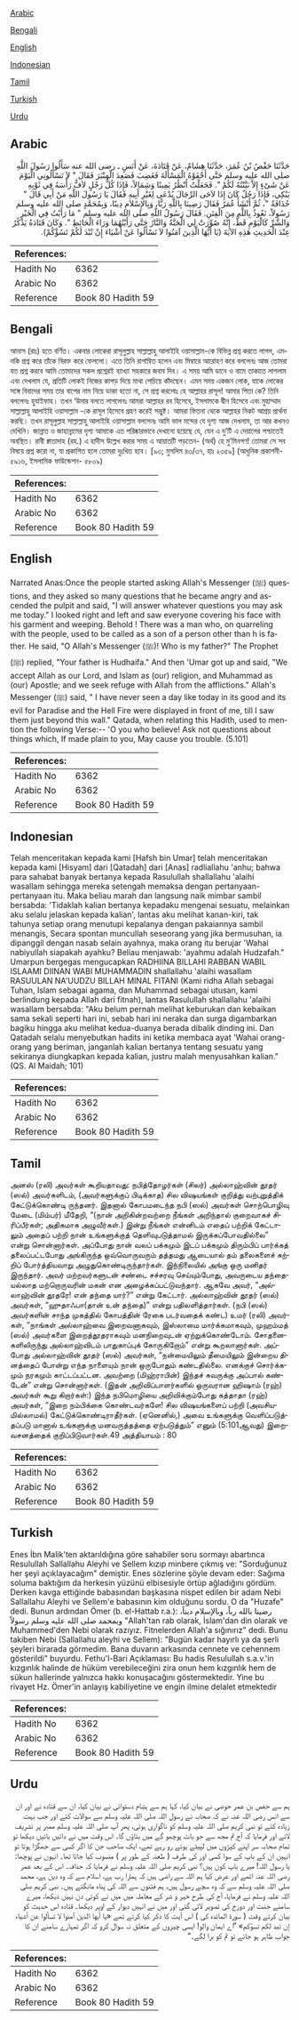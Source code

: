 [Arabic](#arabic)

[Bengali](#bengali)

[English](#english)

[Indonesian](#indonesian)

[Tamil](#tamil)

[Turkish](#turkish)

[Urdu](#urdu)

## Arabic


<div dir="rtl" lang="ar" style={{fontSize:'larger',backgroundColor:'#f8f9fa',padding:20}}>
حَدَّثَنَا حَفْصُ بْنُ عُمَرَ، حَدَّثَنَا هِشَامٌ، عَنْ قَتَادَةَ، عَنْ أَنَسٍ ـ رضى الله عنه سَأَلُوا رَسُولَ اللَّهِ صلى الله عليه وسلم حَتَّى أَحْفَوْهُ الْمَسْأَلَةَ فَغَضِبَ فَصَعِدَ الْمِنْبَرَ فَقَالَ ‏"‏ لاَ تَسْأَلُونِي الْيَوْمَ عَنْ شَىْءٍ إِلاَّ بَيَّنْتُهُ لَكُمْ ‏"‏‏.‏ فَجَعَلْتُ أَنْظُرُ يَمِينًا وَشِمَالاً، فَإِذَا كُلُّ رَجُلٍ لاَفٌّ رَأْسَهُ فِي ثَوْبِهِ يَبْكِي، فَإِذَا رَجُلٌ كَانَ إِذَا لاَحَى الرِّجَالَ يُدْعَى لِغَيْرِ أَبِيهِ فَقَالَ يَا رَسُولَ اللَّهِ مَنْ أَبِي قَالَ ‏"‏ حُذَافَةُ ‏"‏، ثُمَّ أَنْشَأَ عُمَرُ فَقَالَ رَضِينَا بِاللَّهِ رَبًّا، وَبِالإِسْلاَمِ دِينًا، وَبِمُحَمَّدٍ صلى الله عليه وسلم رَسُولاً، نَعُوذُ بِاللَّهِ مِنَ الْفِتَنِ‏.‏ فَقَالَ رَسُولُ اللَّهِ صلى الله عليه وسلم ‏"‏ مَا رَأَيْتُ فِي الْخَيْرِ وَالشَّرِّ كَالْيَوْمِ قَطُّ، إِنَّهُ صُوِّرَتْ لِي الْجَنَّةُ وَالنَّارُ حَتَّى رَأَيْتُهُمَا وَرَاءَ الْحَائِطِ ‏"‏‏.‏ وَكَانَ قَتَادَةُ يَذْكُرُ عِنْدَ الْحَدِيثِ هَذِهِ الآيَةَ ‏(‏يَا أَيُّهَا الَّذِينَ آمَنُوا لاَ تَسْأَلُوا عَنْ أَشْيَاءَ إِنْ تُبْدَ لَكُمْ تَسُؤْكُمْ‏)‏‏.‏
</div>
<div style={{backgroundColor:'#f8f9fa',padding:20, marginBottom: 10}}><table> <thead> <tr> <th>References:</th> <th></th> </tr> </thead> <tbody><tr><td>Hadith No</td><td>6362</td></tr><tr><td>Arabic No</td><td>6362</td></tr><tr><td>Reference</td><td>Book 80 Hadith 59</td></tr></tbody></table></div>

## Bengali


<div dir="ltr" lang="bn" style={{fontSize:'larger',backgroundColor:'#f8f9fa',padding:20}}>
আনাস (রাঃ) হতে বর্ণিত। একবার লোকেরা রাসূলুল্লাহ সাল্লাল্লাহু আলাইহি ওয়াসাল্লাম-কে বিভিন্ন প্রশ্ন করতে লাগল, এমনকি প্রশ্ন করে তাঁকে বিরক্ত করে ফেললো। এতে তিনি রাগান্বিত হলেন এবং মিম্বারে আরোহণ করে বললেনঃ আজ তোমরা যত প্রশ্ন করবে আমি তোমাদের সকল প্রশ্নেরই ব্যাখ্যা সহকারে জবাব দিব। এ সময় আমি ডানে ও বামে তাকাতে লাগলাম এবং দেখলাম যে, প্রতিটি লোকই নিজের কাপড় দিয়ে মাথা পেচিয়ে কাঁদছেন। এমন সময় একজন লোক, যাকে লোকের সঙ্গে বিবাদের সময় তার বাপের নাম নিয়ে ডাকা হতো না, সে প্রশ্ন করলোঃ হে আল্লাহর রাসূল! আমার পিতা কে? তিনি বললেনঃ হুযাইফাহ। তখন ‘উমার বলতে লাগলেনঃ আমরা আল্লাহর রব হিসেবে, ইসলামকে দ্বীন হিসেবে এবং মুহাম্মাদ সাল্লাল্লাহু আলাইহি ওয়াসাল্লাম -কে রাসূল হিসেবে গ্রহণ করেই সন্তুষ্ট। আমরা ফিতনা থেকে আল্লাহর নিকট আশ্রয় প্রার্থনা করছি। তখন রাসূলুল্লাহ সাল্লাল্লাহু আলাইহি ওয়াসাল্লাম বললেনঃ আমি ভাল মন্দের যে দৃশ্য আজ দেখলাম, তা আর কখনও দেখিনি। জান্নাত ও জাহান্নামের দৃশ্য আমাকে এত পরিষ্কারভাবে দেখানো হয়েছে যে, যেন এ দু’টি এ দেয়ালের পশ্চাতেই অবস্থিত। রাবী ক্বাতাদাহ (রহ.) এ হাদীস উল্লেখ করার সময় এ আয়াতটি পড়তেন- (অর্থ) হে মু’মিনগণ! তোমরা সে সব বিষয়ে প্রশ্ন করো না, যা প্রকাশিত হলে তোমরা দুঃখিত হবে। [৯৩; মুসলিম ৪৩/৩৭, হাঃ ২৩৫৯] (আধুনিক প্রকাশনী- ৫৯১৬, ইসলামিক ফাউন্ডেশন- ৫৮০৯)
</div>
<div style={{backgroundColor:'#f8f9fa',padding:20, marginBottom: 10}}><table> <thead> <tr> <th>References:</th> <th></th> </tr> </thead> <tbody><tr><td>Hadith No</td><td>6362</td></tr><tr><td>Arabic No</td><td>6362</td></tr><tr><td>Reference</td><td>Book 80 Hadith 59</td></tr></tbody></table></div>

## English


<div dir="ltr" lang="en" style={{fontSize:'larger',backgroundColor:'#f8f9fa',padding:20}}>
Narrated Anas:Once the people started asking Allah's Messenger (ﷺ) questions, and they asked so many questions that he became angry and ascended the pulpit and said, "I will answer whatever questions you may ask me today." I looked right and left and saw everyone covering his face with his garment and weeping. Behold ! There was a man who, on quarreling with the people, used to be called as a son of a person other than h is father. He said, "O Allah's Messenger (ﷺ)! Who is my father?" The Prophet (ﷺ) replied, "Your father is Hudhaifa." And then 'Umar got up and said, "We accept Allah as our Lord, and Islam as (our) religion, and Muhammad as (our) Apostle; and we seek refuge with Allah from the afflictions." Allah's Messenger (ﷺ) said, " I have never seen a day like today in its good and its evil for Paradise and the Hell Fire were displayed in front of me, till I saw them just beyond this wall." Qatada, when relating this Hadith, used to mention the following Verse:-- 'O you who believe! Ask not questions about things which, If made plain to you, May cause you trouble. (5.101)
</div>
<div style={{backgroundColor:'#f8f9fa',padding:20, marginBottom: 10}}><table> <thead> <tr> <th>References:</th> <th></th> </tr> </thead> <tbody><tr><td>Hadith No</td><td>6362</td></tr><tr><td>Arabic No</td><td>6362</td></tr><tr><td>Reference</td><td>Book 80 Hadith 59</td></tr></tbody></table></div>

## Indonesian


<div dir="ltr" lang="id" style={{fontSize:'larger',backgroundColor:'#f8f9fa',padding:20}}>
Telah menceritakan kepada kami [Hafsh bin Umar] telah menceritakan kepada kami [Hisyam] dari [Qatadah] dari [Anas] radliallahu 'anhu; bahwa para sahabat banyak bertanya kepada Rasulullah shallallahu 'alaihi wasallam sehingga mereka setengah memaksa dengan pertanyaan-pertanyaan itu. Maka beliau marah dan langsung naik mimbar sambil bersabda: 'Tidaklah kalian bertanya kepadaku mengenai sesuatu, melainkan aku selalu jelaskan kepada kalian', lantas aku melihat kanan-kiri, tak tahunya setiap orang menutupi kepalanya dengan pakaiannya sambil menangis, Secara spontan muncullah seseorang yang jika bermusuhan, ia dipanggil dengan nasab selain ayahnya, maka orang itu berujar 'Wahai nabiyullah siapakah ayahku? Beliau menjawab: 'ayahmu adalah Hudzafah." Umarpun bergegas mengucapkan RADHIINA BILLAHI RABBAN WABIL ISLAAMI DIINAN WABI MUHAMMADIN shallallahu 'alaihi wasallam RASUULAN NA'UUDZU BILLAH MINAL FITANI (Kami ridha Allah sebagai Tuhan, Islam sebagai agama, dan Muhammad sebagai utusan, kami berlindung kepada Allah dari fitnah), lantas Rasulullah shallallahu 'alaihi wasallam bersabda: "Aku belum pernah melihat keburukan dan kebaikan sama sekali seperti hari ini, sebab hari ini neraka dan surga digambarkan bagiku hingga aku melihat kedua-duanya berada dibalik dinding ini. Dan Qatadah selalu menyebutkan hadits ini ketika membaca ayat 'Wahai orang-orang yang beriman, janganlah kalian bertanya tentang sesuatu yang sekiranya diungkapkan kepada kalian, justru malah menyusahkan kalian." (QS. Al Maidah; 101)
</div>
<div style={{backgroundColor:'#f8f9fa',padding:20, marginBottom: 10}}><table> <thead> <tr> <th>References:</th> <th></th> </tr> </thead> <tbody><tr><td>Hadith No</td><td>6362</td></tr><tr><td>Arabic No</td><td>6362</td></tr><tr><td>Reference</td><td>Book 80 Hadith 59</td></tr></tbody></table></div>

## Tamil


<div dir="ltr" lang="ta" style={{fontSize:'larger',backgroundColor:'#f8f9fa',padding:20}}>
அனஸ் (ரலி) அவர்கள் கூறியதாவது: நபித்தோழர்கள் (சிலர்) அல்லாஹ்வின் தூதர் (ஸல்) அவர்களிடம், (அவர்களுக்குப் பிடிக்காத) சில விஷயங்கள் குறித்து வற்புறுத்திக் கேட்டுக்கொண்டி ருந்தனர். இதனால் கோபமடைந்த நபி (ஸல்) அவர்கள் சொற்பொழிவு மேடை (மிம்பர்) மீதேறி, “(நான் அறிகின்றவற்றை நீங்கள் அறிந்தால் குறைவாகச் சிரிப்பீர்கள்; அதிகமாக அழுவீர்கள்.) இன்று நீங்கள் என்னிடம் எதைப் பற்றிக் கேட்டாலும் அதைப் பற்றி நான் உங்களுக்குத் தெளிவுபடுத்தாமல் இருக்கப்போவதில்லை” என்று சொன்னார்கள். அப்போது நான் வலப் பக்கமும் இடப் பக்கமும் திரும்பிப் பார்க்கத் தலைப்பட்டபோது அங்கிருந்த ஒவ்வொருவரும் தத்தமது ஆடையால் தம் தலைகளைச் சுற்றிப் போர்த்தியவாறு அழுதுகொண்டிருந்தார்கள். இந்நிலையில் அங்கு ஒரு மனிதர் இருந்தார். அவர் மற்றவர்களுடன் சண்டை சச்சரவு செய்யும்போது, அவருடைய தந்தையல்லாத மற்றொருவரின் மகன் என அழைக்கப்பட்டுவந்தார். ஆகவே அவர், “அல்லாஹ்வின் தூதரே! என் தந்தை யார்?” என்று கேட்டார். அல்லாஹ்வின் தூதர் (ஸல்) அவர்கள், “ஹுதாஃபா(தான் உன் தந்தை)” என்று பதிலளித்தார்கள். (நபி (ஸல்) அவர்களின் சாந்த முகத்தில் கோபத்தின் ரேகை படர்வதைக் கண்ட) உமர் (ரலி) அவர்கள், “நாங்கள் அல்லாஹ்வை இறைவனாகவும், இஸ்லாமை மார்க்கமாகவும், முஹம்மத் (ஸல்) அவர்களை இறைத்தூதராகவும் மனநிறைவுடன் ஏற்றுக்கொண்டோம். சோதனைகளிலிருந்து அல்லாஹ்விடம் பாதுகாப்புக் கோருகிறோம்” என்று கூறலானார்கள். அப்போது அல்லாஹ்வின் தூதர் (ஸல்) அவர்கள், “நன்மையிலும் தீமையிலும் இன்றைய தினத்தைப் போன்று எந்த நாளையும் நான் ஒருபோதும் கண்டதில்லை. எனக்குச் சொர்க்கமும் நரகமும் காட்டப்பட்டன. அவற்றை (மிஹ்ராபின்) இந்தச் சுவருக்கு அப்பால் கண்டேன்” என்று சொன்னார்கள். (இதன் அறிவிப்பாளர்களில் ஒருவரான ஹிஷாம் (ரஹ்) அவர்கள் கூறு கிறார்கள்:) இந்த நபிமொழியை அறிவிக்கும்போது கத்தாதா (ரஹ்) அவர்கள், “இறை நம்பிக்கை கொண்டவர்களே! சில விஷயங்களைப் பற்றி (அவசியமில்லாமல்) கேட்டுக்கொண்டிராதீர்கள். (ஏனெனில்,) அவை உங்களுக்கு வெளிப்படுத்தப்படு மானால் உங்களுக்கு மனவருத்தத்தை ஏற்படுத்தும்” எனும் (5:101ஆவது) இறைவசனத்தைக் குறிப்பிடுவார்கள்.49 அத்தியாயம் : 80
</div>
<div style={{backgroundColor:'#f8f9fa',padding:20, marginBottom: 10}}><table> <thead> <tr> <th>References:</th> <th></th> </tr> </thead> <tbody><tr><td>Hadith No</td><td>6362</td></tr><tr><td>Arabic No</td><td>6362</td></tr><tr><td>Reference</td><td>Book 80 Hadith 59</td></tr></tbody></table></div>

## Turkish


<div dir="ltr" lang="tr" style={{fontSize:'larger',backgroundColor:'#f8f9fa',padding:20}}>
Enes İbn Malik'ten aktarıldığına göre sahabiler soru sormayı abartınca Resulullah Sallallahu Aleyhi ve Sellem kızıp minbere çıkmış ve: "Sorduğunuz her şeyi açıklayacağım" demiştir. Enes sözlerine şöyle devam eder: Sağıma soluma baktığım da herkesin yüzünü elbisesiyle örtüp ağladığını gördüm. Derken kavga ettiğinde babasından başkasına nispet edilen bir adam Nebi Sallallahu Aleyhi ve Sellem'e babasının kim olduğunu sordu. O da "Huzafe" dedi. Bunun ardından Ömer (b. el-Hattab r.a.): رضينا بالله رباً، وبالإسلام ديناً، وبمحمد صلى الله عليه وسلم رسولاً "Allah'tan rab olarak, İslam'dan din olarak ve Muhammed'den Nebi olarak razıyız. Fitnelerden Allah'a sığınırız" dedi. Bunu takiben Nebi (Sallallahu aleyhi ve Sellem): "Bugün kadar hayırlı ya da şerli şeyleri birarada görmedim. Bana duvarın arkasında cennete ve cehennem gösterildi" buyurdu. Fethu'l-Bari Açıklaması: Bu hadis Resulullah s.a.v.'in kızgınlık halinde de hüküm verebileceğini zira onun hem kızgınlık hem de sükun hallerinde yalnızca hakkı konuşacağını göstermektedir. Yine bu rivayet Hz. Ömer'in anlayış kabiliyetine ve engin ilmine delalet etmektedir
</div>
<div style={{backgroundColor:'#f8f9fa',padding:20, marginBottom: 10}}><table> <thead> <tr> <th>References:</th> <th></th> </tr> </thead> <tbody><tr><td>Hadith No</td><td>6362</td></tr><tr><td>Arabic No</td><td>6362</td></tr><tr><td>Reference</td><td>Book 80 Hadith 59</td></tr></tbody></table></div>

## Urdu


<div dir="rtl" lang="ur" style={{fontSize:'larger',backgroundColor:'#f8f9fa',padding:20}}>
ہم سے حفص بن عمر حوضی نے بیان کیا، کہا ہم سے ہشام دستوائی نے بیان کیا، ان سے قتادہ نے اور ان سے انس رضی اللہ عنہ نے کہ صحابہ نے رسول اللہ صلی اللہ علیہ وسلم سے سوالات کئے اور جب بہت زیادہ کئے تو نبی کریم صلی اللہ علیہ وسلم کو ناگواری ہوئی، پھر آپ صلی اللہ علیہ وسلم ممبر پر تشریف لائے اور فرمایا کہ آج تم مجھ سے جو بات پوچھو گے میں بتاؤں گا۔ اس وقت میں نے دائیں بائیں دیکھا تو تمام صحابہ سر اپنے کپڑوں میں لپیٹے ہوئے رو رہے تھے، ایک صاحب جن کا اگر کسی سے جھگڑا ہوتا تو انہیں ان کے باپ کے سوا کسی اور کی طرف ( طعنہ کے طور پر ) منسوب کیا جاتا تھا۔ انہوں نے پوچھا: یا رسول اللہ! میرے باپ کون ہیں؟ نبی کریم صلی اللہ علیہ وسلم نے فرمایا کہ حذافہ۔ اس کے بعد عمر رضی اللہ عنہ اٹھے اور عرض کیا ہم اللہ سے راضی ہیں کہ ہمارا رب ہے، اسلام سے کہ وہ دین ہے، محمد صلی اللہ علیہ وسلم سے کہ وہ سچے رسول ہیں، ہم فتنوں سے اللہ کی پناہ مانگتے ہیں۔ نبی کریم صلی اللہ علیہ وسلم نے فرمایا، آج کی طرح خیر و شر کے معاملہ میں میں نے کوئی دن نہیں دیکھا، میرے سامنے جنت اور دوزخ کی تصویر لائی گئی اور میں نے انہیں دیوار کے اوپر دیکھا۔ قتادہ اس حدیث کو بیان کرتے وقت ( سورۃ المائدہ کی ) اس آیت کا ذکر کیا کرتے تھے «يا أيها الذين آمنوا لا تسألوا عن أشياء إن تبد لكم تسؤكم‏» ”اے ایمان والو! ایسی چیزوں کے متعلق نہ سوال کرو کہ اگر تمہارے سامنے ان کا جواب ظاہر ہو جائے تو تم کو برا لگے۔“
</div>
<div style={{backgroundColor:'#f8f9fa',padding:20, marginBottom: 10}}><table> <thead> <tr> <th>References:</th> <th></th> </tr> </thead> <tbody><tr><td>Hadith No</td><td>6362</td></tr><tr><td>Arabic No</td><td>6362</td></tr><tr><td>Reference</td><td>Book 80 Hadith 59</td></tr></tbody></table></div>